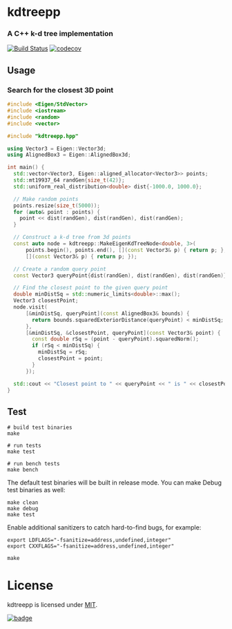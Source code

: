 # kdtreepp

### A C++ k-d tree implementation

[![Build Status](https://travis-ci.com/jhurliman/kdtreepp.svg?branch=master)](https://travis-ci.com/jhurliman/kdtreepp)
[![codecov](https://codecov.io/gh/jhurliman/kdtreepp/branch/master/graph/badge.svg)](https://codecov.io/gh/jhurliman/kdtreepp)

## Usage

### Search for the closest 3D point

```cpp
#include <Eigen/StdVector>
#include <iostream>
#include <random>
#include <vector>

#include "kdtreepp.hpp"

using Vector3 = Eigen::Vector3d;
using AlignedBox3 = Eigen::AlignedBox3d;

int main() {
  std::vector<Vector3, Eigen::aligned_allocator<Vector3>> points;
  std::mt19937_64 randGen{size_t(42)};
  std::uniform_real_distribution<double> dist{-1000.0, 1000.0};

  // Make random points
  points.resize(size_t(5000));
  for (auto& point : points) {
    point << dist(randGen), dist(randGen), dist(randGen);
  }

  // Construct a k-d tree from 3d points
  const auto node = kdtreepp::MakeEigenKdTreeNode<double, 3>(
      points.begin(), points.end(), [](const Vector3& p) { return p; },
      [](const Vector3& p) { return p; });

  // Create a random query point
  const Vector3 queryPoint{dist(randGen), dist(randGen), dist(randGen)};

  // Find the closest point to the given query point
  double minDistSq = std::numeric_limits<double>::max();
  Vector3 closestPoint;
  node.visit(
      [&minDistSq, queryPoint](const AlignedBox3& bounds) {
        return bounds.squaredExteriorDistance(queryPoint) < minDistSq;
      },
      [&minDistSq, &closestPoint, queryPoint](const Vector3& point) {
        const double rSq = (point - queryPoint).squaredNorm();
        if (rSq < minDistSq) {
          minDistSq = rSq;
          closestPoint = point;
        }
      });

  std::cout << "Closest point to " << queryPoint << " is " << closestPoint << "\n";
}
```

## Test

```shell
# build test binaries
make

# run tests
make test

# run bench tests
make bench
```

The default test binaries will be built in release mode. You can make Debug test binaries as well:

```shell
make clean
make debug
make test
```

Enable additional sanitizers to catch hard-to-find bugs, for example:

```shell
export LDFLAGS="-fsanitize=address,undefined,integer"
export CXXFLAGS="-fsanitize=address,undefined,integer"

make
```

# License

kdtreepp is licensed under [MIT](https://opensource.org/licenses/MIT).

[![badge](https://mapbox.s3.amazonaws.com/cpp-assets/hpp-skel-badge_blue.svg)](https://github.com/mapbox/hpp-skel)

